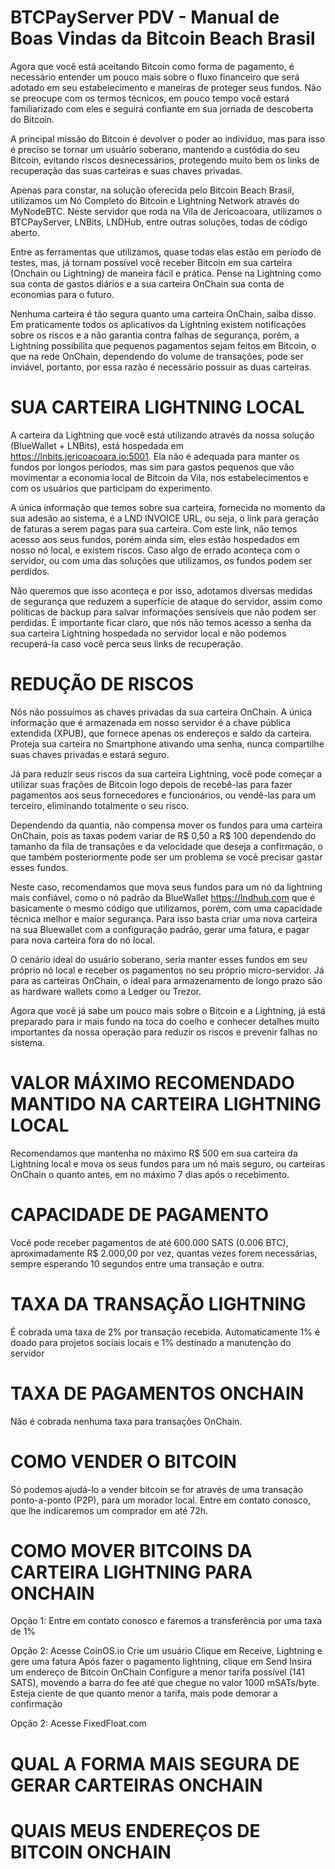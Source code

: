 # BTCPayServer PDV - Manual de Boas Vindas da Bitcoin Beach Brasil
Agora que você está aceitando Bitcoin como forma de pagamento, é necessário entender um pouco mais sobre o fluxo financeiro que será adotado em seu estabelecimento e maneiras de proteger seus fundos. Não se preocupe com os termos técnicos, em pouco tempo você estará familiarizado com eles e seguirá confiante em sua jornada de descoberta do Bitcoin.

A principal missão do Bitcoin é devolver o poder ao indivíduo, mas para isso é preciso se tornar um usuário soberano, mantendo a custódia do seu Bitcoin, evitando riscos desnecessários, protegendo muito bem os links de recuperação das suas carteiras e suas chaves privadas. 

Apenas para constar, na solução oferecida pelo Bitcoin Beach Brasil, utilizamos um Nó Completo do Bitcoin e Lightning Network através do MyNodeBTC. Neste servidor que roda na Vila de Jericoacoara, utilizamos o BTCPayServer, LNBits, LNDHub, entre outras soluções, todas de código aberto. 

Entre as ferramentas que utilizamos, quase todas elas estão em período de testes, mas, já tornam possível você receber Bitcoin em sua carteira (Onchain ou Lightning) de maneira fácil e prática. Pense na Lightning como sua conta de gastos diários e a sua carteira OnChain sua conta de economias para o futuro. 

Nenhuma carteira é tão segura quanto uma carteira OnChain, saiba disso. Em praticamente todos os aplicativos da Lightning existem notificações sobre os riscos e a não garantia contra falhas de segurança, porém, a Lightning possibilita que pequenos pagamentos sejam feitos em Bitcoin, o que na rede OnChain, dependendo do volume de transações, pode ser inviável, portanto, por essa razão é necessário possuir as duas carteiras. 

# SUA CARTEIRA LIGHTNING LOCAL
A carteira da Lightning que você está utilizando através da nossa solução (BlueWallet + LNBits), está hospedada em https://lnbits.jericoacoara.io:5001. Ela não é adequada para manter os fundos por longos períodos, mas sim para gastos pequenos que vão movimentar a economia local de Bitcoin da Vila, nos estabelecimentos e com os usuários que participam do experimento. 

A única informação que temos sobre sua carteira, fornecida no momento da sua adesão ao sistema, é a LND INVOICE URL, ou seja, o link para geração de faturas a serem pagas para sua carteira. Com este link, não temos acesso aos seus fundos, porém ainda sim, eles estão hospedados em nosso nó local, e existem riscos. Caso algo de errado aconteça com o servidor, ou com uma das soluções que utilizamos, os fundos podem ser perdidos.

Não queremos que isso aconteça e por isso, adotamos diversas medidas de segurança que reduzem a superfície de ataque do servidor, assim como políticas de backup para salvar informações sensíveis que não podem ser perdidas. É importante ficar claro, que nós não temos acesso a senha da sua carteira Lightning hospedada no servidor local e não podemos recuperá-la caso você perca seus links de recuperação.

# REDUÇÃO DE RISCOS
Nós não possuímos as chaves privadas da sua carteira OnChain. A única informação que é armazenada em nosso servidor é a chave pública extendida (XPUB), que fornece apenas os endereços e saldo da carteira. Proteja sua carteira no Smartphone ativando uma senha, nunca compartilhe suas chaves privadas e estará seguro. 

Já para reduzir seus riscos da sua carteira Lightning, você pode começar a utilizar suas frações de Bitcoin logo depois de recebê-las para fazer pagamentos aos seus fornecedores e funcionários, ou vendê-las para um terceiro, eliminando totalmente o seu risco. 

Dependendo da quantia, não compensa mover os fundos para uma carteira OnChain, pois as taxas podem variar de R$ 0,50 a R$ 100 dependendo do tamanho da fila de transações e da velocidade que deseja a confirmação, o que também posteriormente pode ser um problema se você precisar gastar esses fundos.

Neste caso, recomendamos que mova seus fundos para um nó da lightning mais confiável, como o nó padrão da BlueWallet https://lndhub.com que é basicamente o mesmo código que utilizamos, porém, com uma capacidade técnica melhor e maior segurança. Para isso basta criar uma nova carteira na sua Bluewallet com a configuração padrão, gerar uma fatura, e pagar para nova carteira fora do nó local. 

O cenário ideal do usuário soberano, seria manter esses fundos em seu próprio nó local e receber os pagamentos no seu próprio micro-servidor. Já para as carteiras OnChain, o ideal para armazenamento de longo prazo são as hardware wallets como a Ledger ou Trezor. 

Agora que você já sabe um pouco mais sobre o Bitcoin e a Lightning, já está preparado para ir mais fundo na toca do coelho e conhecer detalhes muito importantes da nossa operação para reduzir os riscos e prevenir falhas no sistema. 

# VALOR MÁXIMO RECOMENDADO MANTIDO NA CARTEIRA LIGHTNING LOCAL
Recomendamos que mantenha no máximo R$ 500 em sua carteira da Lightning local e mova os seus fundos para um nó mais seguro, ou carteiras OnChain o quanto antes, em no máximo 7 dias após o recebimento. 

# CAPACIDADE DE PAGAMENTO
Você pode receber pagamentos de até 600.000 SATS (0.006 BTC),  aproximadamente R$ 2.000,00 por vez, quantas vezes forem necessárias, sempre esperando 10 segundos entre uma transação e outra.

# TAXA DA TRANSAÇÃO LIGHTNING
É cobrada uma taxa de 2% por transação recebida. 
Automaticamente 1% é doado para projetos sociais locais e 1% destinado a manutenção do servidor

# TAXA DE PAGAMENTOS ONCHAIN 
Não é cobrada nenhuma taxa para transações OnChain. 


# COMO VENDER O BITCOIN
Só podemos ajudá-lo a vender bitcoin se for através de uma transação ponto-a-ponto (P2P), para um morador local. Entre em contato conosco, que lhe indicaremos um comprador em até 72h. 

# COMO MOVER BITCOINS DA CARTEIRA LIGHTNING PARA ONCHAIN 
Opção 1: Entre em contato conosco e faremos a transferência por uma taxa de 1%

Opção 2: 
Acesse CoinOS.io
Crie um usuário 
Clique em Receive, Lightning e gere uma fatura 
Após fazer o pagamento lightning, clique em Send
Insira um endereço de Bitcoin OnChain
Configure a menor tarifa possível (141 SATS), movendo a barra do fee até que chegue no valor 1000 mSATs/byte. 
Esteja ciente de que quanto menor a tarifa, mais pode demorar a confirmação

Opção 2: 
Acesse FixedFloat.com

# QUAL A FORMA MAIS SEGURA DE GERAR CARTEIRAS ONCHAIN

# QUAIS MEUS ENDEREÇOS DE BITCOIN ONCHAIN
